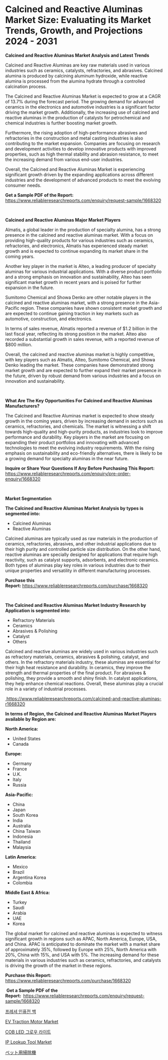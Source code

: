 <p><h1>Calcined and Reactive Aluminas Market Size: Evaluating its Market Trends, Growth, and Projections 2024 - 2031</h1></p><p><strong>Calcined and Reactive Aluminas Market Analysis and Latest Trends</strong></p>
<p><p>Calcined and Reactive Aluminas are key raw materials used in various industries such as ceramics, catalysts, refractories, and abrasives. Calcined alumina is produced by calcining aluminum hydroxide, while reactive alumina is processed from the alumina hydrate through a controlled calcination process.</p><p>The Calcined and Reactive Aluminas Market is expected to grow at a CAGR of 13.7% during the forecast period. The growing demand for advanced ceramics in the electronics and automotive industries is a significant factor driving the market growth. Additionally, the increasing use of calcined and reactive aluminas in the production of catalysts for petrochemical and chemical industries is further boosting market growth.</p><p>Furthermore, the rising adoption of high-performance abrasives and refractories in the construction and metal casting industries is also contributing to the market expansion. Companies are focusing on research and development activities to develop innovative products with improved properties, such as high thermal stability and abrasion resistance, to meet the increasing demand from various end-user industries.</p><p>Overall, the Calcined and Reactive Aluminas Market is experiencing significant growth driven by the expanding applications across different industries and the development of advanced products to meet the evolving consumer needs.</p></p>
<p><strong>Get a Sample PDF of the Report:&nbsp;</strong> <a href="https://www.reliableresearchreports.com/enquiry/request-sample/1668320">https://www.reliableresearchreports.com/enquiry/request-sample/1668320</a></p>
<p>&nbsp;</p>
<p><strong>Calcined and Reactive Aluminas Major Market Players</strong></p>
<p><p>Almatis, a global leader in the production of specialty alumina, has a strong presence in the calcined and reactive aluminas market. With a focus on providing high-quality products for various industries such as ceramics, refractories, and electronics, Almatis has experienced steady market growth and is expected to continue expanding its market share in the coming years.</p><p>Another key player in the market is Alteo, a leading producer of specialty aluminas for various industrial applications. With a diverse product portfolio and a strong emphasis on innovation and sustainability, Alteo has seen significant market growth in recent years and is poised for further expansion in the future.</p><p>Sumitomo Chemical and Showa Denko are other notable players in the calcined and reactive aluminas market, with a strong presence in the Asia-Pacific region. These companies have shown consistent market growth and are expected to continue gaining traction in key markets such as automotive, construction, and electronics.</p><p>In terms of sales revenue, Almatis reported a revenue of $1.2 billion in the last fiscal year, reflecting its strong position in the market. Alteo also recorded a substantial growth in sales revenue, with a reported revenue of $800 million.</p><p>Overall, the calcined and reactive aluminas market is highly competitive, with key players such as Almatis, Alteo, Sumitomo Chemical, and Showa Denko leading the market. These companies have demonstrated strong market growth and are expected to further expand their market presence in the future, driven by robust demand from various industries and a focus on innovation and sustainability.</p></p>
<p>&nbsp;</p>
<p><strong>What Are The Key Opportunities For Calcined and Reactive Aluminas Manufacturers?</strong></p>
<p><p>The Calcined and Reactive Aluminas market is expected to show steady growth in the coming years, driven by increasing demand in sectors such as ceramics, refractories, and chemicals. The market is witnessing a shift towards high-quality and high-purity products, as industries look to improve performance and durability. Key players in the market are focusing on expanding their product portfolios and innovating with advanced technologies to meet the evolving industry requirements. With the rising emphasis on sustainability and eco-friendly alternatives, there is likely to be a growing demand for specialty aluminas in the near future.</p></p>
<p><strong>Inquire or Share Your Questions If Any Before Purchasing This Report:</strong> <a href="https://www.reliableresearchreports.com/enquiry/pre-order-enquiry/1668320">https://www.reliableresearchreports.com/enquiry/pre-order-enquiry/1668320</a></p>
<p>&nbsp;</p>
<p><strong>Market Segmentation</strong></p>
<p><strong>The Calcined and Reactive Aluminas Market Analysis by types is segmented into:</strong></p>
<p><ul><li>Calcined Aluminas</li><li>Reactive Aluminas</li></ul></p>
<p><p>Calcined aluminas are typically used as raw materials in the production of ceramics, refractories, abrasives, and other industrial applications due to their high purity and controlled particle size distribution. On the other hand, reactive aluminas are specially designed for applications that require high reactivity, such as catalyst supports, adsorbents, and electronic ceramics. Both types of aluminas play key roles in various industries due to their unique properties and versatility in different manufacturing processes.</p></p>
<p><strong>Purchase this Report:&nbsp;</strong><a href="https://www.reliableresearchreports.com/purchase/1668320">https://www.reliableresearchreports.com/purchase/1668320</a></p>
<p>&nbsp;</p>
<p><strong>The Calcined and Reactive Aluminas Market Industry Research by Application is segmented into:</strong></p>
<p><ul><li>Refractory Materials</li><li>Ceramics</li><li>Abrasives & Polishing</li><li>Catalyst</li><li>Others</li></ul></p>
<p><p>Calcined and reactive aluminas are widely used in various industries such as refractory materials, ceramics, abrasives & polishing, catalyst, and others. In the refractory materials industry, these aluminas are essential for their high heat resistance and durability. In ceramics, they improve the strength and thermal properties of the final product. For abrasives & polishing, they provide a smooth and shiny finish. In catalyst applications, they help enhance chemical reactions. Overall, these aluminas play a crucial role in a variety of industrial processes.</p></p>
<p><a href="https://www.reliableresearchreports.com/calcined-and-reactive-aluminas-r1668320">&nbsp;https://www.reliableresearchreports.com/calcined-and-reactive-aluminas-r1668320</a></p>
<p><strong>In terms of Region, the Calcined and Reactive Aluminas Market Players available by Region are:</strong></p>
<p>
    <p> <strong> North America: </strong>
        <ul>
            <li>United States</li>
            <li>Canada</li>
        </ul>
        </p> 
    <p> <strong> Europe: </strong>
        <ul>
            <li>Germany</li>
            <li>France</li>
            <li>U.K.</li>
            <li>Italy</li>
            <li>Russia</li>
        </ul>
        </p> 
    <p> <strong> Asia-Pacific: </strong>
        <ul>
            <li>China</li>
            <li>Japan</li>
            <li>South Korea</li>
            <li>India</li>
            <li>Australia</li>
            <li>China Taiwan</li>
            <li>Indonesia</li>
            <li>Thailand</li>
            <li>Malaysia</li>
        </ul>
        </p> 
    <p> <strong> Latin America: </strong>
        <ul>
            <li>Mexico</li>
            <li>Brazil</li>
            <li>Argentina Korea</li>
            <li>Colombia</li>
        </ul>
        </p> 
    <p> <strong> Middle East & Africa: </strong>
        <ul>
            <li>Turkey</li>
            <li>Saudi</li>
            <li>Arabia</li>
            <li>UAE</li>
            <li>Korea</li>
        </ul>
    </p>
    </p>
<p><p>The global market for calcined and reactive aluminas is expected to witness significant growth in regions such as APAC, North America, Europe, USA, and China. APAC is anticipated to dominate the market with a market share of approximately 35%, followed by Europe with 25%, North America with 20%, China with 15%, and USA with 5%. The increasing demand for these materials in various industries such as ceramics, refractories, and catalysts is driving the growth of the market in these regions.</p></p>
<p><strong>Purchase this Report: </strong><a href="https://www.reliableresearchreports.com/purchase/1668320">https://www.reliableresearchreports.com/purchase/1668320</a></p>
<p>&nbsp;<strong>Get a Sample PDF of the Report:&nbsp;&nbsp;</strong><a href="https://www.reliableresearchreports.com/enquiry/request-sample/1668320">https://www.reliableresearchreports.com/enquiry/request-sample/1668320</a></p>
<p><strong></strong></p>
<p><p><a href="https://medium.com/@briaabshire/%EC%95%95%EB%A0%A5-%EC%A3%BC%EC%9E%85-%EA%B0%80%EB%B0%A9-%EC%8B%9C%EC%9E%A5-%EB%B6%84%EC%84%9D-%EB%B0%8F-%ED%81%AC%EA%B8%B0-%EC%98%88%EC%B8%A1%EC%9D%80-2024%EB%85%84%EB%B6%80%ED%84%B0-2031%EB%85%84%EA%B9%8C%EC%A7%80%EC%9D%98-%EA%B8%B0%EA%B0%84%EC%9D%84-%EB%8C%80%EC%83%81%EC%9C%BC%EB%A1%9C-%ED%95%A9%EB%8B%88%EB%8B%A4-3ea6683753aa">프레셔 인퓨전 백</a></p><p><a href="https://www.linkedin.com/pulse/ev-traction-motor-market-analysis-sze-forecasted-period-from-0hswe">EV Traction Motor Market</a></p><p><a href="https://medium.com/@jamar_anas/cob-led-%EA%B7%B8%EB%A1%9C%EC%9A%B0-%EB%9D%BC%EC%9D%B4%ED%8A%B8-%EC%8B%9C%EC%9E%A5-%EB%B6%84%EC%84%9D-%EA%B7%B8-%EC%97%B0%EA%B0%84-%EC%84%B1%EC%9E%A5%EC%9C%A8-%EC%8B%9C%EC%9E%A5-%EC%84%B8%EB%B6%84%ED%99%94-%EB%B0%8F-%EC%A0%84%EC%B2%B4%EC%A0%81-%EC%9D%B8-%EC%84%B8%EA%B3%84-%EC%82%B0%EC%97%85-%EA%B0%9C%EC%9A%94-b4bb7218fc82">COB LED 그로우 라이트</a></p><p><a href="https://medium.com/@jasmine.wilson5656/ip-lookup-tool-market-outlook-industry-overview-and-forecast-2024-to-2031-e9c13f73fde5">IP Lookup Tool Market</a></p><p><a href="https://github.com/EstelWisozk1/Market-Research-Report-List-1/blob/main/148091257279.md">ペット用掃除機</a></p></p>